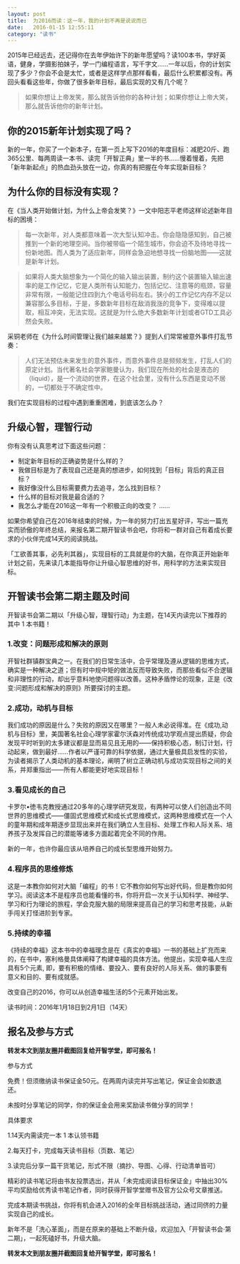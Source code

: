 ```yaml
---
layout: post
title:  为2016而读：这一年，我的计划不再是说说而已
date:   2016-01-15 12:55:11
category: "读书"
---
```


2015年已经远去，还记得你在去年伊始许下的新年愿望吗？读100本书，学好英语，健身，学摄影拍妹子，学一门编程语言，写千字文……一年以后，你的计划实现了多少？你会不会是太忙，或者是这样学点那样看看，最后什么积累都没有。再回头看看这些年，你做了很多新年目标，最后实现的又有几个呢？

> 如果你想让上帝发笑，那么就告诉他你的各种计划；如果你想让上帝大笑，那么就告诉他你的新年计划。

## 你的2015新年计划实现了吗？

新的一年，你买了一个新本子，在第一页上写下2016的年度目标：减肥20斤、跑365公里、每两周读一本书、读完「开智正典」里一半的书……慢着慢着，先把「新年新起点」的热血劲头放在一边，你真的有把握在今年实现新目标？

## 为什么你的目标没有实现？

在《当人类开始做计划，为什么上帝会发笑？》一文中阳志平老师这样论述新年目标的困境：

> 每一次新年，对人类都意味着一次大型认知冲击。你会隐隐感知到，自己被推到一个新的地理空间。当你被带临一个陌生城市，你会迫不及待地寻找一份新地图。而人类为了适应新年，同样会急迫地想寻找一份脑地图——这就是新年计划。

> 如果将人类大脑想象为一个简化的输入输出装置，制约这个装置输入输出速率的是工作记忆，它是人类所有认知能力，包括记忆、注意等的瓶颈，容量非常有限，一般能记住四到九个电话号码左右。狭小的工作记忆内存不足以兼容那么多目标，于是，多数新年目标在敌消我涨的竞争下，变得难以提取，相互冲突，无法实现。这就是为什么绝大多数新年计划或者GTD工具必然会失败。

采铜老师在《为什么时间管理让我们越来越累？》提到人们常常被意外事件打乱节奏：

> 人们无法预估未来发生的意外事件，而意外事件总是频频发生，打乱人们的原定计划。当代著名社会学家鲍曼认为，我们现在所处的社会是液态的（liquid），是一个流动的世界，在这个社会里，没有什么东西是变动不居的，一切都处于不确定性中。

我们在实现目标的过程中遇到重重困难，到底该怎么办？

## 升级心智，理智行动

你有没有认真思考过下面这些问题：

- 制定新年目标的正确姿势是什么样的？
- 我做目标是为了表现自己还是真的想进步，如何找到「目标」背后的真正目标？
- 我好像没什么目标需要费力去追寻，怎么找到目标？
- 什么样的目标对我是最合适的？
- 我怎么才能在2016这一年有一个积极正向的改变？
……

如果你希望自己在2016年结束的时候，为一年的努力打出五星好评，写出一篇充实而骄傲的年终总结，来报名第二期开智读书会吧，你将和一群对自己有着成长要求的小伙伴完成14天的阅读挑战。

「工欲善其事，必先利其器」，实现目标的工具就是你的大脑，在你真正开始新年计划之前，先来读几本能指导你让升级心智思维的好书，用科学的方法来实现目标。

## 开智读书会第二期主题及时间

开智读书会第二期以「升级心智，理智行动」为主题，在14天内读完以下推荐的其中 1 本书籍！

### 1.改变：问题形成和解决的原则

开智社群镇群宝典之一。在我们的日常生活中，合乎常理及遵从逻辑的思维方式，确实是一种解决之道；但有时中规中矩的做法反而导致失败，而那些看似不合逻辑和非理性的行动，却出乎意料地使问题得以改善。这种矛盾悖论的现象，正是《改变:问题形成和解决的原则》所要探讨的主题。

### 2.成功，动机与目标

我们成功的原因是什么？失败的原因又在哪里？一般人未必说得准。在《成功,动机与目标》里，美国著名社会心理学家霍尔沃森对传统成功学观点提出质疑，你会发现平时听到的太多建议都是显而易见且无用的——保持积极心态，制订计划，行动起来，做到最好……作者以严谨可靠的科学依据，通过大量极具启发性的实验，为读者揭示了人类动机的基本理论，阐明了树立正确动机与成功实现目标之间的关系，并郑重指出——所有人都能更好地实现目标！

### 3.看见成长的自己

卡罗尔•徳韦克教授通过20多年的心理学研究发现，有两种可以使人们创造出不同世界的思维模式——僵固式思维模式和成长式思维模式，这两种思维模式在一个人的童年期和成年期逐步显现出来并在我们确立人生目标、处理工作和人际关系、培养孩子及发挥自己的潜能等诸多方面起着完全不同的作用。

新的一年，也许你最应该从培养自己的成长型思维开始努力。

### 4.程序员的思维修炼

这是一本教你如何对大脑「编程」的书！它不教你如何写出好代码，但是教你如何学习。阅读这本不是程序员也能看懂的书，你将开启一次关于认知科学、神经学、学习和行为理论的旅程，学会克服大脑的局限来提高自己的学习和思考技能，从新手闯关打怪进阶到专家。

### 5.持续的幸福

《持续的幸福》这本书中的幸福理念是在《真实的幸福》一书的基础上扩充而来的，在书中，塞利格曼具体阐释了构建幸福的具体方法。他提出，实现幸福人生应具有5个元素, 即，要有积极的情绪、要投入、要有良好的人际关系、做的事要有意义和目的、要有成就感。

改变自己的2016，你可以从创造幸福生活的5个元素开始出发。

读书时间：2016年1月18日到2月1日（14天）

## 报名及参与方式

**转发本文到朋友圈并截图回复给开智学堂，即可报名！**

参与方式

免费！但须缴纳读书保证金50元。在两周内读完并写出笔记，保证金会如数退还。

未按时分享笔记的同学，你的保证金会用来奖励读书做分享的同学！

具体要求

1.14天内需读完一本 1 本认领书籍

2.每天打卡，完成每天读书目标（页数、笔记）

3.读完后分享一篇干货笔记，形式不限（摘抄、导图、心得、行动清单皆可）

精彩的读书笔记将由书友投票选出，并从「未完成阅读目标保证金」中抽出30%平均奖励给优秀读书笔记作者，同时获得开智学堂赠书及官方公众号文章推送。

完成本期读书挑战，你将有机会进入2016的全年目标挑战活动，通过同侪的力量实现自己的成长。

新年不是「洗心革面」，而是在原来的基础上不断升级，欢迎加入「开智读书会·第二期」，一起死磕好书，升级大脑。

**转发本文到朋友圈并截图回复给开智学堂，即可报名！**


